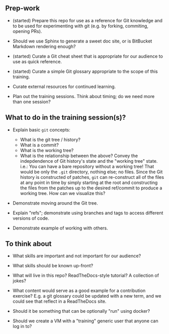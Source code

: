 ## Prep-work

* (started) Prepare this repo for use as a reference for Git knowledge and to
  be used for experimenting with git (e.g. by forking, commiting, opening PRs).

* Should we use Sphinx to generate a sweet doc site, or is BitBucket Markdown
  rendering enough?

* (started) Curate a Git cheat sheet that is appropriate for our audience to
  use as quick reference.

* (started) Curate a simple Git glossary appropriate to the scope of this
  training.

* Curate external resources for continued learning.

* Plan out the training sessions. Think about timing; do we need more than one
  session?


## What to do in the training session(s)?

* Explain basic `git` concepts:
    * What is the git tree / history?
    * What is a commit?
    * What is the working tree?
    * What is the relationship between the above? Convey the indepdendence of
      Git history's state and the "working tree" state. i.e.: You can have a
      bare repository without a working tree! That would be only the `.git`
      directory, nothing else; no files. Since the Git history is constructed
      of patches, `git` can re-construct all of the files at any point in time
      by simply starting at the root and constructing the files from the
      patches up to the desired ref/commit to produce a working tree. How can
      we visualize this?
 
* Demonstrate moving around the Git tree.

* Explain "refs"; demonstrate using branches and tags to access different
  versions of code.

* Demonstrate example of working with others.


## To think about

* What skills are important and not important for our audience?

* What skills should be known up-front?

* What will live in this repo? ReadTheDocs-style tutorial? A collection of jokes?

* What content would serve as a good example for a contribution exercise? E.g.
  a git glossary could be updated with a new term, and we could see that
  reflect in a ReadTheDocs site.

* Should it be something that can be optionally "run" using docker?

* Should we create a VM with a "training" generic user that anyone can log in
  to?
